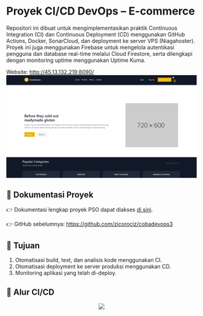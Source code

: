 # Proyek CI/CD DevOps – E-commerce

Repositori ini dibuat untuk mengimplementasikan praktik Continuous Integration (CI) dan Continuous Deployment (CD) menggunakan GitHub Actions, Docker, SonarCloud, dan deployment ke server VPS (Niagahoster). Proyek ini juga menggunakan Firebase untuk mengelola autentikasi pengguna dan database real-time melalui Cloud Firestore, serta dilengkapi dengan monitoring uptime menggunakan Uptime Kuma.

Website: http://45.13.132.219:8090/
![image_alt](https://github.com/zicorociz/cobadevops3/blob/b0dfc7a6d8dace330440f8e79e5b77ea70ceda42/website%20page.png)

## 📄 Dokumentasi Proyek
👉 Dokumentasi lengkap proyek PSO dapat diakses [di sini](https://docs.google.com/document/d/1a2DzO4n6TFwfom2k698a_BO9H8oXvmMIc7KmMnWqqIs/edit?tab=t.0).

👉 GitHub sebelumnya: https://github.com/zicorociz/cobadevops3

## 📌 Tujuan

1. Otomatisasi build, test, dan analisis kode menggunakan CI.
2. Otomatisasi deployment ke server produksi menggunakan CD.
3. Monitoring aplikasi yang telah di-deploy.

## 🔁 Alur CI/CD

<div align="center">
  <img src="https://github.com/user-attachments/assets/b42d1fc4-9a6d-4673-a56e-b9be2d94229f" width="700"/>
</div>
